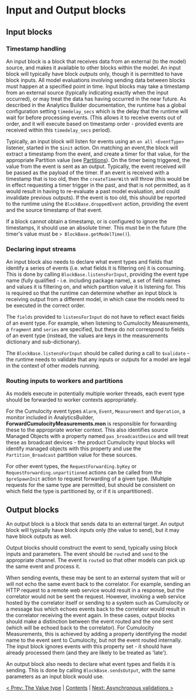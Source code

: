 # Input and Output blocks

## Input blocks

### Timestamp handling

An input block is a block that receives data from an external (to the model) source, and makes it available to other blocks within the model.  An input block will typically have block *outputs* only, though it is permitted to have  block inputs. All model evaluations involving sending data between blocks must happen at a specified point in time. Input blocks may take a timestamp from an external source (typically indicating exactly when the input occurred), or may treat the data has having occurred in the near future.  As described in the Analytics Builder documentation, the runtime has a global configuration setting `timedelay_secs` which is the delay that the runtime will wait for before processing events. (This allows it to receive events out of order, and it will execute based on timestamp order - provided events are received within this `timedelay_secs` period).

Typically, an input block will listen for events using an `on all <EventType>` listener, started in the `$init` action. On matching an event,the block will extract a timestamp from the event, and create a timer for that value, for the appropriate Partition value (see [Partitions](070-Partitions.md)). On the timer being triggered, the value from the event is sent as an output. Typically, the event received will be passed as the payload of the timer. If an event is received with a timestamp that is too old, then the `createTimerWith` will throw (this would be in effect requesting a timer trigger in the past, and that is not permitted, as it would result in having to re-evaluate a past model evaluation, and could invalidate previous outputs).  If the event is too old, this should be reported to the runtime using the `BlockBase.droppedEvent` action, providing the event and the source timestamp of that event.

If a block cannot obtain a timestamp, or is configured to ignore the timestamps, it should use an absolute timer.  This must be in the future (the timer's value must be `> BlockBase.getModelTime()`).

### Declaring input streams

An input block also needs to declare what event types and fields that identify a series of events (i.e. what fields it is filtering on) it is consuming. This is done by calling `BlockBase.listensForInput`, providing the event type name (fully qualified - i.e. including package name), a set of field names and values it is filtering on, and which partition value it is listening for. This is required so that the runtime can determine whether an input block is receiving output from a different model, in which case the models need to be executed in the correct order.

The `fields` provided to `listensForInput` do not have to reflect exact fields of an event type. For example, when listening to Cumulocity Measurements, a `fragment` and `series` are specified, but these do not correspond to fields of an event type (instead, the values are keys in the measurements dictionary and sub-dictionary).

The `BlockBase.listensForInput` should be called during a call to `$validate` - the runtime needs to validate that any inputs or outputs for a model are legal in the context of other models running.

### Routing inputs to workers and partitions

As models execute in potentially multiple worker threads, each event type should be forwarded to worker contexts appropriately.

For the Cumulocity event types `Alarm`, `Event`, `Measurement` and `Operation`, a monitor included in AnalyticsBuilder, **ForwardCumulocityMeasurements.mon** is responsible for forwarding these to the appropriate worker context. This also identifies source Managed Objects with a property named `pas_broadcastDevice` and will treat these as broadcast devices - the product Cumulocity input blocks will identify managed objects with this property and use the `Partition_Broadcast` partition value for these sources.

For other event types, the `RequestForwarding.byKey` or `RequestForwarding.unpartitioned` actions can be called from the `$preSpawnInit` action to request forwarding of a given type. (Multiple requests for the same type are permitted, but should be consistent on which field the type is partitioned by, or if it is unpartitioned).

## Output blocks

An output block is a block that sends data to an external target. An output block will typically have block *inputs* only (the value to send), but it may have block outputs as well.

Output blocks should construct the event to send, typically using block inputs and parameters.  The event should be `route`d and `send` to the appropriate channel. The event is `route`d so that other models can pick up the same event and process it.

When sending events, these may be sent to an external system that will or will not echo the same event back to the correlator. For example, sending an HTTP request to a remote web service would result in a response, but the correlator would not be sent the request.  However, invoking a web service hosted by the correlator itself or sending to a system such as Cumulocity or a message bus which echoes events back to the correlator would result in the correlator receiving the event again. In these cases, output blocks should make a distinction between the event routed and the one sent (which will be echoed back to the correlator). For Cumulocity Measurements, this is achieved by adding a property identifying the model name to the event sent to Cumulocity, but not the event routed internally. The input block ignores events with this property set - it should have already processed them (and they are likely to be treated as 'late').

An output block also needs to declare what event types and fields it is sending. This is done by calling `BlockBase.sendsOutput`, with the same parameters as an input block would use.

[< Prev: The Value type](090-ValueType.md) | [Contents](000-contents.md) | [Next: Asynchronous validations >](110-AsynchronousValidations.md) 
